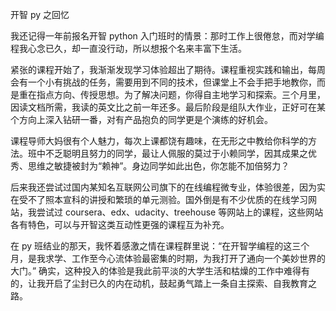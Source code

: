 开智 py 之回忆

我还记得一年前报名开智 python 入门班时的情景：那时工作上很倦怠，而对学编程我心念已久，却一直没行动，所以想报个名来丰富下生活。

紧张的课程开始了，我渐渐发现学习体验超出了期待。课程重视实践和输出，每周会有一个小有挑战的任务，需要用到不同的技术，但课堂上不会手把手地教你，而是重在指点方向、传授思想。为了解决问题，你得自主地学习和探索。三个月里，因读文档所需，我读的英文比之前一年还多。最后阶段是组队大作业，正好可在某个方向上深入钻研一番，对有产品抱负的同学更是个演练的好机会。

课程导师大妈很有个人魅力，每次上课都饶有趣味，在无形之中教给你科学的方法。班中不乏聪明且努力的同学，最让人佩服的莫过于小赖同学，因其成果之优秀、思维之敏捷被封为“赖神”。身边同学如此出色，你怎能不加倍努力？

后来我还尝试过国内某知名互联网公司旗下的在线编程微专业，体验很差，因为实在受不了照本宣科的讲授和繁琐的单元测验。国外倒是有不少优质的在线学习网站，我尝试过 coursera、edx、udacity、treehouse 等网站上的课程，这些网站各有特色，可以与开智这类互动性更强的课程互为补充。

在 py 班结业的那天，我怀着感激之情在课程群里说：“在开智学编程的这三个月，是我求学、工作至今心流体验最密集的时期，为我打开了通向一个美妙世界的大门。” 确实，这种投入的体验是我此前平淡的大学生活和枯燥的工作中难得有的，让我开启了尘封已久的内在动机，鼓起勇气踏上一条自主探索、自我教育之路。
